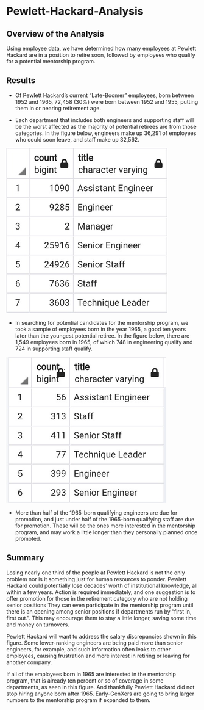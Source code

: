 # Pewlett-Hackard-Analysis

## Overview of the Analysis

Using employee data, we have determined how many employees at Pewlett Hackard are in a position to retire soon, followed by employees who qualify for a potential mentorship program.

## Results

- Of Pewlett Hackard’s current “Late-Boomer” employees, born between 1952 and 1965, 72,458 (30%) were born between 1952 and 1955, putting them in or nearing retirement age. 

- Each department that includes both engineers and supporting staff will be the worst affected as the majority of potential retirees are from those categories. In the figure below, engineers make up 36,291 of employees who could soon leave, and staff make up 32,562. 

![This is an image](https://github.com/JaimeStarling/Pewlett-Hackard-Analysis/blob/main/PH%20count%20by%20title.png)

- In searching for potential candidates for the mentorship program, we took a sample of employees born in the year 1965, a good ten years later than the youngest potential retiree. In the figure below, there are 1,549 employees born in 1965, of which 748 in engineering qualify and 724 in supporting staff qualify.

![This is an image](https://github.com/JaimeStarling/Pewlett-Hackard-Analysis/blob/main/PH%20Mentors%20by%20Title%20Count.png)
- More than half of the 1965-born qualifying engineers are due for promotion, and just under half of the 1965-born qualifying staff are due for promotion. These will be the ones more interested in the mentorship program, and may work a little longer than they personally planned once promoted.

## Summary
Losing nearly one third of the people at Pewlett Hackard is not the only problem nor is it something just for human resources to ponder. Pewlett Hackard could potentially lose decades’ worth of institutional knowledge, all within a few years. Action is required immediately, and one suggestion is to offer promotion for those in the retirement category who are not holding senior positions They can even participate in the mentorship program until there is an opening among senior positions if departments run by “first in, first out.”. This may encourage them to stay a little longer, saving some time and money on turnovers.

Pewlett Hackard will want to address the salary discrepancies shown in this figure. Some lower-ranking engineers are being paid more than senior engineers, for example, and such information often leaks to other employees, causing frustration and more interest in retiring or leaving for another company.

If all of the employees born in 1965 are interested in the mentorship program, that is already ten percent or so of coverage in some departments, as seen in this figure. And thankfully Pewlett Hackard did not stop hiring anyone born after 1965. Early-GenXers are going to bring larger numbers to the mentorship program if expanded to them.

